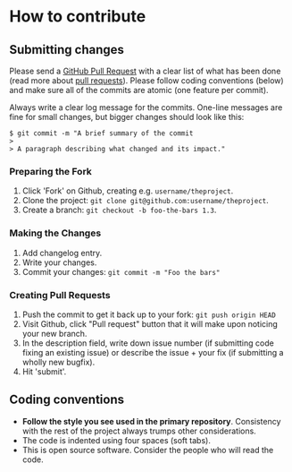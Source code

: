 # How to contribute

## Submitting changes

Please send a [GitHub Pull Request](https://github.com/josecastillolema/churrops/pull/new/master) with a clear list of what has been done (read more about [pull requests](http://help.github.com/pull-requests/)). Please follow coding conventions (below) and make sure all of the commits are atomic (one feature per commit).

Always write a clear log message for the commits. One-line messages are fine for small changes, but bigger changes should look like this:

    $ git commit -m "A brief summary of the commit
    > 
    > A paragraph describing what changed and its impact."
    
### Preparing the Fork

1. Click 'Fork' on Github, creating e.g. ``username/theproject``.
2. Clone the project: ``git clone git@github.com:username/theproject``.
3. Create a branch: ``git checkout -b foo-the-bars 1.3``.

### Making the Changes

1. Add changelog entry.
2. Write your changes.
3. Commit your changes: ``git commit -m "Foo the bars"``

### Creating Pull Requests

1. Push the commit to get it back up to your fork: ``git push origin HEAD``
2. Visit Github, click "Pull request" button that it will make upon
   noticing your new branch.
3. In the description field, write down issue number (if submitting code fixing
   an existing issue) or describe the issue + your fix (if submitting a wholly
   new bugfix).
4. Hit 'submit'.

## Coding conventions

  * **Follow the style you see used in the primary repository**. Consistency with
  the rest of the project always trumps other considerations.
  * The code is indented using four spaces (soft tabs).
  * This is open source software. Consider the people who will read the code.
